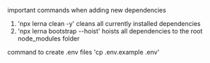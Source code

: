 important commands when adding new dependencies

1. 'npx lerna clean -y' cleans all currently installed dependencies
2. 'npx lerna bootstrap --hoist' hoists all dependencies to the root node_modules folder

command to create .env files 'cp .env.example .env'
